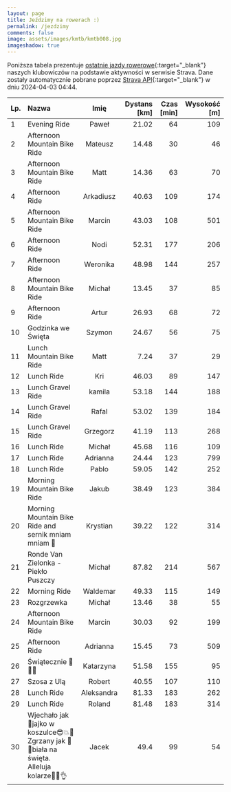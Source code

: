 ```yaml
---
layout: page
title: Jeździmy na rowerach :)
permalink: /jezdzimy
comments: false
image: assets/images/kmtb/kmtb008.jpg
imageshadow: true
---
```


Poniższa tabela prezentuje [ostatnie jazdy rowerowe](https://www.strava.com/clubs/336381){:target="_blank"} naszych klubowiczów na podstawie aktywności w serwisie Strava. Dane zostały automatycznie pobrane poprzez [Strava API](https://developers.strava.com/docs/reference/#api-Clubs-getClubActivitiesById){:target="_blank"} w dniu 2024-04-03 04:44.

Lp. | Nazwa | Imię | Dystans [km] | Czas [min] | Wysokość [m]
:--- | :--- | :---: | ---: | ---: | ---:
1|Evening Ride|Paweł|21.02|64|109
2|Afternoon Mountain Bike Ride|Mateusz|14.48|30|46
3|Afternoon Mountain Bike Ride|Matt|14.36|63|70
4|Afternoon Ride|Arkadiusz|40.63|109|174
5|Afternoon Mountain Bike Ride|Marcin|43.03|108|501
6|Afternoon Ride|Nodi|52.31|177|206
7|Afternoon Ride|Weronika|48.98|144|257
8|Afternoon Mountain Bike Ride|Michał|13.45|37|85
9|Afternoon Ride|Artur|26.93|68|72
10|Godzinka we Święta|Szymon|24.67|56|75
11|Lunch Mountain Bike Ride|Matt|7.24|37|29
12|Lunch Ride|Kri|46.03|89|147
13|Lunch Gravel Ride|kamila|53.18|144|188
14|Lunch Gravel Ride|Rafal|53.02|139|184
15|Lunch Gravel Ride|Grzegorz|41.19|113|268
16|Lunch Ride|Michał|45.68|116|109
17|Lunch Ride|Adrianna|24.44|123|799
18|Lunch Ride|Pablo|59.05|142|252
19|Morning Mountain Bike Ride|Jakub|38.49|123|384
20|Morning Mountain Bike Ride and sernik mniam mniam 🤪|Krystian|39.22|122|314
21|Ronde Van Zielonka - Piekło Puszczy|Michał|87.82|214|567
22|Morning Ride|Waldemar|49.33|115|149
23|Rozgrzewka|Michał|13.46|38|55
24|Afternoon Mountain Bike Ride|Marcin|30.03|92|199
25|Afternoon Ride|Adrianna|15.45|73|509
26|Świątecznie 🐣🐰🐥|Katarzyna|51.58|155|95
27|Szosa z Ulą|Robert|40.55|107|110
28|Lunch Ride|Aleksandra|81.33|183|262
29|Lunch Ride|Roland|81.48|183|314
30|Wjechało jak 🍳jajko w koszulce😎💥🥚Zgrzany jak 🍣🍠biała na święta. Alleluja kolarze🚴‍♂️👌|Jacek|49.4|99|54
